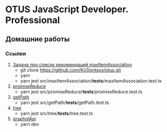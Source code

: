 # OTUS JavaScript Developer. Professional
## Домашние работы

### Ссылки
1. [Задача про список рекомендаций maxItemAssociation](https://github.com/KirDontsov/otus/blob/master/src/maxItemAssociation/maxItemAssociation.ts)
   * git clone https://github.com/KirDontsov/otus.git 
   * yarn 
   * yarn jest src/maxItemAssociation/__tests__/maxItemAssociation.test.ts
2. [promiseReduce](https://github.com/KirDontsov/otus/blob/master/src/promiseReduce/promiseReduce.ts)
   * yarn jest src/promiseReduce/__tests__/promiseReduce.test.ts
3. [getPath](https://github.com/KirDontsov/otus/blob/master/src/getPath/getPath.ts)
   * yarn jest src/getPath/__tests__/getPath.test.ts
4. [tree](https://github.com/KirDontsov/otus/blob/master/src/tree/tree.ts)
   * yarn jest src/tree/__tests__/tree.test.ts
5. [graphqlApi](https://github.com/KirDontsov/otus/blob/master/src/graphqlApi/src/index.ts)
   * yarn dev